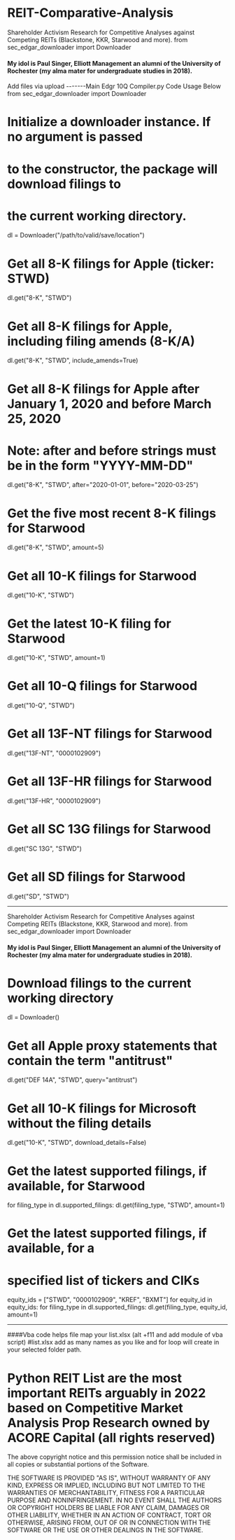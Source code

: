 # REIT-Comparative-Analysis

Shareholder Activism Research for Competitive Analyses against Competing REITs (Blackstone, KKR, Starwood and more).
from sec_edgar_downloader import Downloader
 #### My idol is Paul Singer, Elliott Management an alumni of the University of Rochester (my alma mater for undergraduate studies in 2018).


Add files via upload
-------Main Edgr 10Q Compiler.py Code Usage Below
from sec_edgar_downloader import Downloader

# Initialize a downloader instance. If no argument is passed
# to the constructor, the package will download filings to
# the current working directory.
dl = Downloader("/path/to/valid/save/location")

# Get all 8-K filings for Apple (ticker: STWD)
dl.get("8-K", "STWD")

# Get all 8-K filings for Apple, including filing amends (8-K/A)
dl.get("8-K", "STWD", include_amends=True)

# Get all 8-K filings for Apple after January 1, 2020 and before March 25, 2020
# Note: after and before strings must be in the form "YYYY-MM-DD"
dl.get("8-K", "STWD", after="2020-01-01", before="2020-03-25")

# Get the five most recent 8-K filings for Starwood
dl.get("8-K", "STWD", amount=5)

# Get all 10-K filings for Starwood
dl.get("10-K", "STWD")

# Get the latest 10-K filing for Starwood
dl.get("10-K", "STWD", amount=1)

# Get all 10-Q filings for Starwood
dl.get("10-Q", "STWD")

# Get all 13F-NT filings for Starwood
dl.get("13F-NT", "0000102909")

# Get all 13F-HR filings for Starwood
dl.get("13F-HR", "0000102909")

# Get all SC 13G filings for Starwood
dl.get("SC 13G", "STWD")

# Get all SD filings for Starwood
dl.get("SD", "STWD")

_____________________________________________________________________________

Shareholder Activism Research for Competitive Analyses against Competing REITs (Blackstone, KKR, Starwood and more).
from sec_edgar_downloader import Downloader
 #### My idol is Paul Singer, Elliott Management an alumni of the University of Rochester (my alma mater for undergraduate studies in 2018).

# Download filings to the current working directory
dl = Downloader()

# Get all Apple proxy statements that contain the term "antitrust"
dl.get("DEF 14A", "STWD", query="antitrust")

# Get all 10-K filings for Microsoft without the filing details
dl.get("10-K", "STWD", download_details=False)

# Get the latest supported filings, if available, for Starwood
for filing_type in dl.supported_filings:
    dl.get(filing_type, "STWD", amount=1)

# Get the latest supported filings, if available, for a
# specified list of tickers and CIKs
equity_ids = ["STWD", "0000102909", "KREF", "BXMT"]
for equity_id in equity_ids:
    for filing_type in dl.supported_filings:
        dl.get(filing_type, equity_id, amount=1)
_______________________________________________

####Vba code helps file map your list.xlsx (alt +f11 and add module of vba script) 
#list.xlsx add as many names as you like and for loop will create in your selected folder path.
# Python REIT List are the most important REITs arguably in 2022 based on Competitive Market Analysis Prop Research owned by ACORE Capital (all rights reserved)

The above copyright notice and this permission notice shall be included in all
copies or substantial portions of the Software.

THE SOFTWARE IS PROVIDED "AS IS", WITHOUT WARRANTY OF ANY KIND, EXPRESS OR
IMPLIED, INCLUDING BUT NOT LIMITED TO THE WARRANTIES OF MERCHANTABILITY,
FITNESS FOR A PARTICULAR PURPOSE AND NONINFRINGEMENT. IN NO EVENT SHALL THE
AUTHORS OR COPYRIGHT HOLDERS BE LIABLE FOR ANY CLAIM, DAMAGES OR OTHER
LIABILITY, WHETHER IN AN ACTION OF CONTRACT, TORT OR OTHERWISE, ARISING FROM,
OUT OF OR IN CONNECTION WITH THE SOFTWARE OR THE USE OR OTHER DEALINGS IN THE
SOFTWARE.

